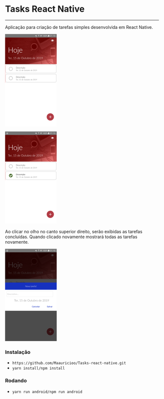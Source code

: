 <h1>Tasks React Native</h1>
<hr>
<p>Aplicação para criação de tarefas simples desenvolvida em React Native.</p>

![](src/img/Screenshot_1.png)

![](src/img/Screenshot_2.png)

<p>Ao clicar no olho no canto superior direito, serão exibidas as tarefas concluídas. Quando clicado novamente mostrará todas as tarefas novamente.</p>

![](src/img/Screenshot_3.png)

<h3>Instalação</h3>
<ul>

<li><code>https://github.com/Maauricioo/Tasks-react-native.git</code></li>
<li><code>yarn install/npm install</code></li>

</ul>

<h3>Rodando</h3>
<ul>

<li><code>yarn run android/npm run android</code></li>

</ul>
